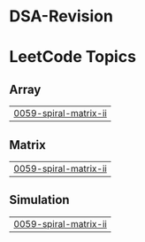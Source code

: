 # DSA-Revision
<!---LeetCode Topics Start-->
# LeetCode Topics
## Array
|  |
| ------- |
| [0059-spiral-matrix-ii](https://github.com/Abhishek-singh-007/DSA-Revision/tree/master/0059-spiral-matrix-ii) |
## Matrix
|  |
| ------- |
| [0059-spiral-matrix-ii](https://github.com/Abhishek-singh-007/DSA-Revision/tree/master/0059-spiral-matrix-ii) |
## Simulation
|  |
| ------- |
| [0059-spiral-matrix-ii](https://github.com/Abhishek-singh-007/DSA-Revision/tree/master/0059-spiral-matrix-ii) |
<!---LeetCode Topics End-->